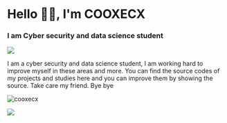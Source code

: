 
<h1 align="left">Hello 🐱‍👤, I'm COOXECX
</h1>


<h3 >I am Cyber ​​security and data science student</h3>
<img aling="center" src="https://s2.gifyu.com/images/standard-21b2ce0aa89439f50.gif" >




I am a cyber security and data science student, I am working hard to improve myself in these areas and more. You can find the source codes of my projects and studies here and you can improve them by showing the source. Take care my friend. Bye bye


<p> <img align="center" src="https://github-readme-stats.vercel.app/api?username=cooxecx&show_icons=true&locale=en&theme=dark" alt="cooxecx" /> </p>


<img src="https://s2.gifyu.com/images/standard5d9b0342341dd575.gif" >


